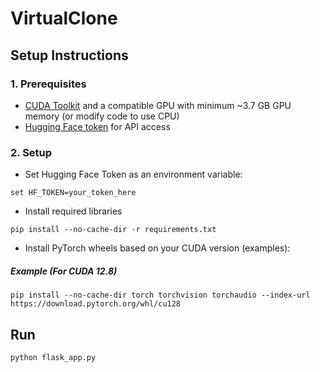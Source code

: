 # VirtualClone

## Setup Instructions

### 1. Prerequisites

- [CUDA Toolkit](https://developer.nvidia.com/cuda-12-8-0-download-archive) and a compatible GPU with minimum ~3.7 GB GPU memory (or modify code to use CPU)
- [Hugging Face token](https://huggingface.co/settings/tokens) for API access

### 2. Setup

- Set Hugging Face Token as an environment variable:

```
set HF_TOKEN=your_token_here
```
- Install required libraries
```
pip install --no-cache-dir -r requirements.txt
```

- Install PyTorch wheels based on your CUDA version (examples):

##### Example (For CUDA 12.8)
```
pip install --no-cache-dir torch torchvision torchaudio --index-url https://download.pytorch.org/whl/cu128
```

## Run
```
python flask_app.py
```
